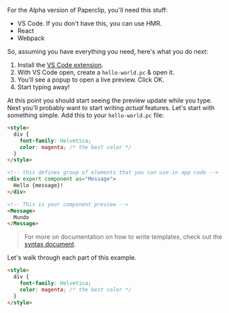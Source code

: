 

For the Alpha version of Paperclip, you'll need this stuff:

- VS Code. If you don't have this, you can use HMR.
- React
- Webpack

So, assuming you have everything you need, here's what you do next:

1. Install the [VS Code extension](https://marketplace.visualstudio.com/items?itemName=crcn.paperclip-vscode-extension).
1. With VS Code open, create a `hello-world.pc` & open it.
1. You'll see a popup to open a live preview. Click OK.
1. Start typing away!

At this point you should start seeing the preview update while you type. Next you'll probably want to start writing
_actual_ features. Let's start with something simple. Add this to your `hello-world.pc` file:

```html
<style>
  div {
    font-family: Helvetica;
    color: magenta; /* the best color */
  }
</style>

<!-- this defines group of elements that you can use in app code -->
<div export component as="Message">
  Hello {message}!
</div>

<!-- This is your component preview -->
<Message>
  Mundo
</Message>
```

> For more on documentation on how to write templates, check out the [syntax document](../syntax).

Let's walk through each part of this example.

```html
<style>
  div {
    font-family: Helvetica;
    color: magenta; /* the best color */
  }
</style>
```


